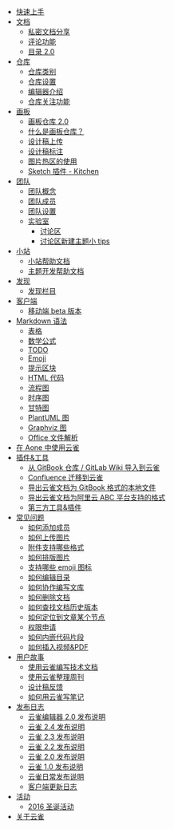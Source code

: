 - [快速上手](getting-started.md)
- [文档]()
  - [私密文档分享](cv9chx.md)
  - [评论功能](comments.md)
  - [目录 2.0 ](toc_2_0.md)
- [仓库]()
  - [仓库类别](repository-category.md)
  - [仓库设置](repository-setting.md)
  - [编辑器介绍](editor.md)
  - [仓库关注功能](like.md)
- [画板]()
  - [画板仓库 2.0 ](artboard-2.0.md)
  - [什么是画板仓库？](artboard.md)
  - [设计稿上传](design-file-upload.md)
  - [设计稿标注](design-measure.md)
  - [图片热区的使用](rhrg65.md)
  - [Sketch 插件 - Kitchen](sketch-plugin-kitchen.md)
- [团队]()
  - [团队概念](team.md)
  - [团队成员](team-members.md)
  - [团队设置](team-setting.md)
  - [实验室]()
    - [讨论区](topics.md)
    - [讨论区新建主题小 tips](topics-tips.md)
- [小站]()
  - [小站帮助文档](sites-help.md)
  - [主题开发帮助文档](site-theme.md)
- [发现]()
  - [发现栏目](explore.md)
- [客户端]()
  - [移动端 beta 版本](client.md)
- [Markdown 语法](markdown.md)
  - [表格](tiyoo4.md)
  - [数学公式](hg68ii.md)
  - [TODO](dd9hkw.md)
  - [Emoji](uuk3g1.md)
  - [提示区块](xcuwzo.md)
  - [HTML 代码](xkoga5.md)
  - [流程图](qikwhn.md)
  - [时序图](lsw89q.md)
  - [甘特图](vq59bi.md)
  - [PlantUML 图](kg5puo.md)
  - [Graphviz 图](sk7owt.md)
  - [Office 文件解析](office.md)
- [在 Aone 中使用云雀](aone-use-lark-guide.md)
- [插件&工具]()
  - [从 GitBook 仓库 / GitLab Wiki 导入到云雀](import-from-gitbook.md)
  - [Confluence 迁移到云雀](import-confluence-to-lark.md)
  - [导出云雀文档为 GitBook 格式的本地文件](export-to-gitbook.md)
  - [导出云雀文档为阿里云 ABC 平台支持的格式](export-aliyun-abc.md)
  - [第三方工具&插件](lark-plug-in.md)
- [常见问题]()
  - [如何添加成员](add-members.md)
  - [如何上传图片](upload-image.md)
  - [附件支持哪些格式](about-attachment.md)
  - [如何排版图片](modify-image.md)
  - [支持哪些 emoji 图标](emoji-support.md)
  - [如何编辑目录](how-to-edit-toc.md)
  - [如何协作编写文库](how-to-write-book.md)
  - [如何删除文档](how-to-remove-doc.md)
  - [如何查找文档历史版本](how-to-find-doc-hisotry.md)
  - [如何定位到文章某个节点](positioning.md)
  - [权限申请](access-permissions.md)
  - [如何内嵌代码片段](code-demo.md)
  - [如何插入视频&PDF](insert.md)
- [用户故事]()
  - [使用云雀编写技术文档](write-tech-manual.md)
  - [使用云雀整理周刊](write-weekly.md)
  - [设计稿反馈](design-feedback.md)
  - [如何用云雀写笔记](lark-notes.md)
- [发布日志]()
  - [云雀编辑器 2.0 发布说明](editor-2.0.md)
  - [云雀 2.4 发布说明](release-lark-2.4.md)
  - [云雀 2.3 发布说明](release-lark-2.3.md)
  - [云雀 2.2 发布说明](release-lark-2.2.md)
  - [云雀 2.0 发布说明](release-lark-2.0.md)
  - [云雀 1.0 发布说明](release-lark-1.0.md)
  - [云雀日常发布说明](release-lark.md)
  - [客户端更新日志](client-release-note.md)
- [活动]()
  - [2016 圣诞活动](2016-christmas.md)
- [关于云雀](about.md)